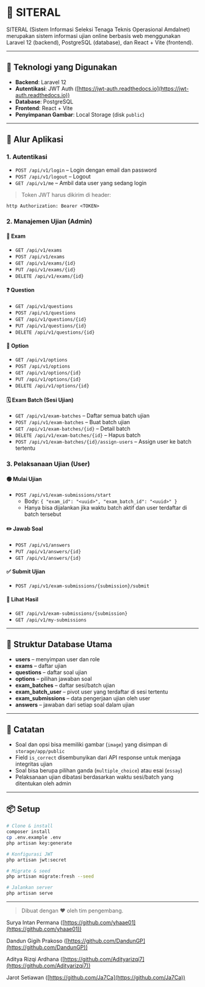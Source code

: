 # 📝 SITERAL

SITERAL (Sistem Informasi Seleksi Tenaga Teknis Operasional Amdalnet) merupakan sistem informasi ujian online berbasis web menggunakan Laravel 12 (backend), PostgreSQL (database), dan React + Vite (frontend).

---

## 🚀 Teknologi yang Digunakan

- **Backend**: Laravel 12
- **Autentikasi**: JWT Auth ([https://jwt-auth.readthedocs.io](https://jwt-auth.readthedocs.io))
- **Database**: PostgreSQL
- **Frontend**: React + Vite
- **Penyimpanan Gambar**: Local Storage (disk `public`)

---

## 🧭 Alur Aplikasi

### 1. Autentikasi

- `POST /api/v1/login` – Login dengan email dan password
- `POST /api/v1/logout` – Logout
- `GET /api/v1/me` – Ambil data user yang sedang login

> Token JWT harus dikirim di header:

`http
Authorization: Bearer <TOKEN>
`


### 2. Manajemen Ujian (Admin)

#### 📘 Exam

- `GET /api/v1/exams`
- `POST /api/v1/exams`
- `GET /api/v1/exams/{id}`
- `PUT /api/v1/exams/{id}`
- `DELETE /api/v1/exams/{id}`

#### ❓ Question

- `GET /api/v1/questions`
- `POST /api/v1/questions`
- `GET /api/v1/questions/{id}`
- `PUT /api/v1/questions/{id}`
- `DELETE /api/v1/questions/{id}`

#### 🔘 Option

- `GET /api/v1/options`
- `POST /api/v1/options`
- `GET /api/v1/options/{id}`
- `PUT /api/v1/options/{id}`
- `DELETE /api/v1/options/{id}`

#### 🗓️ Exam Batch (Sesi Ujian)

- `GET /api/v1/exam-batches` – Daftar semua batch ujian
- `POST /api/v1/exam-batches` – Buat batch ujian
- `GET /api/v1/exam-batches/{id}` – Detail batch
- `DELETE /api/v1/exam-batches/{id}` – Hapus batch
- `POST /api/v1/exam-batches/{id}/assign-users` – Assign user ke batch tertentu


### 3. Pelaksanaan Ujian (User)

#### 🟢 Mulai Ujian

- `POST /api/v1/exam-submissions/start`
  - Body: `{ "exam_id": "<uuid>", "exam_batch_id": "<uuid>" }`
  - Hanya bisa dijalankan jika waktu batch aktif dan user terdaftar di batch tersebut

#### ✏️ Jawab Soal

- `POST /api/v1/answers`
- `PUT /api/v1/answers/{id}`
- `GET /api/v1/answers/{id}`

#### ✅ Submit Ujian

- `POST /api/v1/exam-submissions/{submission}/submit`

#### 📄 Lihat Hasil

- `GET /api/v1/exam-submissions/{submission}`
- `GET /api/v1/my-submissions`

---

## 📂 Struktur Database Utama

- **users** – menyimpan user dan role
- **exams** – daftar ujian
- **questions** – daftar soal ujian
- **options** – pilihan jawaban soal
- **exam_batches** – daftar sesi/batch ujian
- **exam_batch_user** – pivot user yang terdaftar di sesi tertentu
- **exam_submissions** – data pengerjaan ujian oleh user
- **answers** – jawaban dari setiap soal dalam ujian

---

## 📌 Catatan

- Soal dan opsi bisa memiliki gambar (`image`) yang disimpan di `storage/app/public`
- Field `is_correct` disembunyikan dari API response untuk menjaga integritas ujian
- Soal bisa berupa pilihan ganda (`multiple_choice`) atau esai (`essay`)
- Pelaksanaan ujian dibatasi berdasarkan waktu sesi/batch yang ditentukan oleh admin

---

## 📦 Setup

```bash
# Clone & install
composer install
cp .env.example .env
php artisan key:generate

# Konfigurasi JWT
php artisan jwt:secret

# Migrate & seed
php artisan migrate:fresh --seed

# Jalankan server
php artisan serve
```

---

> Dibuat dengan ❤️ oleh tim pengembang.

Surya Intan Permana ([https://github.com/yhaae01](https://github.com/yhaae01))

Dandun Gigih Prakoso ([https://github.com/DandunGP](https://github.com/DandunGP))

Aditya Rizqi Ardhana ([https://github.com/Adityarizqi7](https://github.com/Adityarizqi7))

Jarot Setiawan ([https://github.com/Ja7Ca](https://github.com/Ja7Ca))
